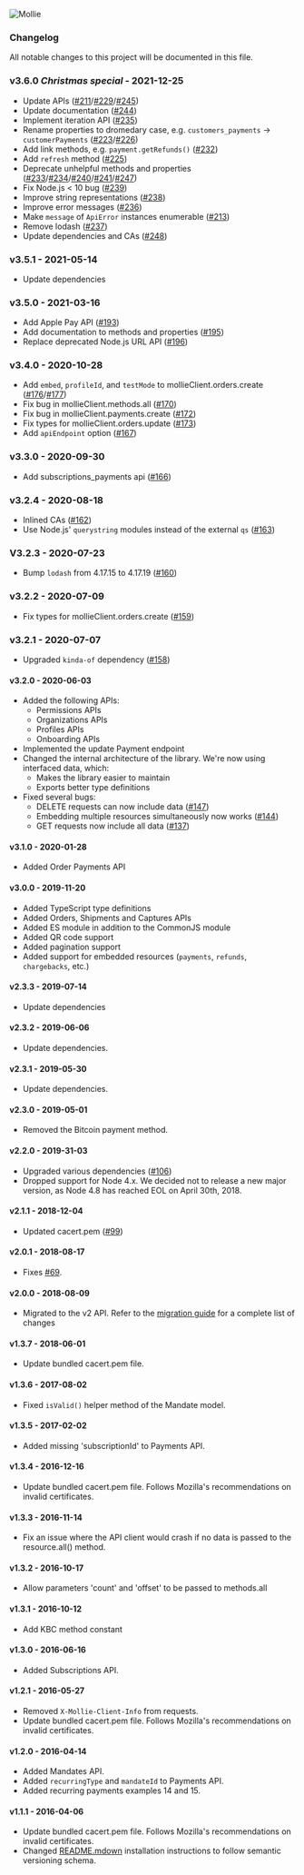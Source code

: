 ![Mollie](https://www.mollie.com/files/Mollie-Logo-Style-Small.png)

### Changelog

All notable changes to this project will be documented in this file.

### v3.6.0 _Christmas special_ - 2021-12-25

  - Update APIs ([#211](https://github.com/mollie/mollie-api-node/pull/211)/[#229](https://github.com/mollie/mollie-api-node/pull/229)/[#245](https://github.com/mollie/mollie-api-node/pull/245))
  - Update documentation ([#244](https://github.com/mollie/mollie-api-node/pull/244))
  - Implement iteration API ([#235](https://github.com/mollie/mollie-api-node/pull/235))
  - Rename properties to dromedary case, e.g. `customers_payments` → `customerPayments` ([#223](https://github.com/mollie/mollie-api-node/pull/223)/[#226](https://github.com/mollie/mollie-api-node/pull/226))
  - Add link methods, e.g. `payment.getRefunds()` ([#232](https://github.com/mollie/mollie-api-node/pull/232))
  - Add `refresh` method ([#225](https://github.com/mollie/mollie-api-node/pull/225))
  - Deprecate unhelpful methods and properties ([#233](https://github.com/mollie/mollie-api-node/pull/233)/[#234](https://github.com/mollie/mollie-api-node/pull/234)/[#240](https://github.com/mollie/mollie-api-node/pull/240)/[#241](https://github.com/mollie/mollie-api-node/pull/241)/[#247](https://github.com/mollie/mollie-api-node/pull/247))
  - Fix Node.js < 10 bug ([#239](https://github.com/mollie/mollie-api-node/pull/239))
  - Improve string representations ([#238](https://github.com/mollie/mollie-api-node/pull/238))
  - Improve error messages ([#236](https://github.com/mollie/mollie-api-node/pull/236))
  - Make `message` of `ApiError` instances enumerable ([#213](https://github.com/mollie/mollie-api-node/pull/213))
  - Remove lodash ([#237](https://github.com/mollie/mollie-api-node/pull/237))
  - Update dependencies and CAs ([#248](https://github.com/mollie/mollie-api-node/pull/248))

### v3.5.1 - 2021-05-14

  - Update dependencies

### v3.5.0 - 2021-03-16

  - Add Apple Pay API ([#193](https://github.com/mollie/mollie-api-node/pull/193))
  - Add documentation to methods and properties ([#195](https://github.com/mollie/mollie-api-node/pull/195))
  - Replace deprecated Node.js URL API ([#196](https://github.com/mollie/mollie-api-node/pull/196))

### v3.4.0 - 2020-10-28
  - Add `embed`, `profileId`, and `testMode` to mollieClient.orders.create ([#176](https://github.com/mollie/mollie-api-node/pull/176)/[#177](https://github.com/mollie/mollie-api-node/pull/177))
  - Fix bug in mollieClient.methods.all ([#170](https://github.com/mollie/mollie-api-node/pull/170))
  - Fix bug in mollieClient.payments.create ([#172](https://github.com/mollie/mollie-api-node/pull/172))
  - Fix types for mollieClient.orders.update ([#173](https://github.com/mollie/mollie-api-node/pull/173))
  - Add `apiEndpoint` option ([#167](https://github.com/mollie/mollie-api-node/pull/167))

### v3.3.0 - 2020-09-30
  - Add subscriptions_payments api ([#166](https://github.com/mollie/mollie-api-node/pull/166))

### v3.2.4 - 2020-08-18
  - Inlined CAs ([#162](https://github.com/mollie/mollie-api-node/pull/162))
  - Use Node.js' `querystring` modules instead of the external `qs` ([#163](https://github.com/mollie/mollie-api-node/pull/163))

### V3.2.3 - 2020-07-23
  - Bump `lodash` from 4.17.15 to 4.17.19 ([#160](https://github.com/mollie/mollie-api-node/pull/160))

### v3.2.2 - 2020-07-09
  - Fix types for mollieClient.orders.create ([#159](https://github.com/mollie/mollie-api-node/pull/159))

### v3.2.1 - 2020-07-07
  - Upgraded `kinda-of` dependency ([#158](https://github.com/mollie/mollie-api-node/pull/158))

#### v3.2.0 - 2020-06-03
  - Added the following APIs:
    - Permissions APIs
    - Organizations APIs
    - Profiles APIs
    - Onboarding APIs
  - Implemented the update Payment endpoint
  - Changed the internal architecture of the library. We're now using interfaced data, which:
    - Makes the library easier to maintain
    - Exports better type definitions
  - Fixed several bugs:
    - DELETE requests can now include data ([#147](https://github.com/mollie/mollie-api-node/issues/147))
    - Embedding multiple resources simultaneously now works ([#144](https://github.com/mollie/mollie-api-node/issues/144))
    - GET requests now include all data ([#137](https://github.com/mollie/mollie-api-node/issues/137))

#### v3.1.0 - 2020-01-28
  - Added Order Payments API

#### v3.0.0 - 2019-11-20
  - Added TypeScript type definitions
  - Added Orders, Shipments and Captures APIs
  - Added ES module in addition to the CommonJS module
  - Added QR code support
  - Added pagination support
  - Added support for embedded resources (`payments`, `refunds`, `chargebacks`, etc.)

#### v2.3.3 - 2019-07-14
  - Update dependencies

#### v2.3.2 - 2019-06-06
  - Update dependencies.

#### v2.3.1 - 2019-05-30
  - Update dependencies.

#### v2.3.0 - 2019-05-01
  - Removed the Bitcoin payment method.

#### v2.2.0 - 2019-31-03
  - Upgraded various dependencies ([#106](https://github.com/mollie/mollie-api-node/pull/106))
  - Dropped support for Node 4.x. We decided not to release a new major version, as Node 4.8 has reached EOL on April 30th, 2018.

#### v2.1.1 - 2018-12-04
  - Updated cacert.pem ([#99](https://github.com/mollie/mollie-api-node/pull/99))

#### v2.0.1 - 2018-08-17
  - Fixes [#69](https://github.com/mollie/mollie-api-node/issues/69).

#### v2.0.0 - 2018-08-09
  - Migrated to the v2 API. Refer to the [migration guide](https://docs.mollie.com/migrating-v1-to-v2) for a complete list of changes

#### v1.3.7 - 2018-06-01
  - Update bundled cacert.pem file.

#### v1.3.6 - 2017-08-02
  - Fixed `isValid()` helper method of the Mandate model.

#### v1.3.5 - 2017-02-02
  - Added missing 'subscriptionId' to Payments API.

#### v1.3.4 - 2016-12-16
  - Update bundled cacert.pem file. Follows Mozilla's recommendations on invalid certificates.

#### v1.3.3 - 2016-11-14
  - Fix an issue where the API client would crash if no data is passed to the resource.all() method.

#### v1.3.2 - 2016-10-17
  - Allow parameters 'count' and 'offset' to be passed to methods.all

#### v1.3.1 - 2016-10-12
  - Add KBC method constant

#### v1.3.0 - 2016-06-16
  - Added Subscriptions API.

#### v1.2.1 - 2016-05-27
  - Removed `X-Mollie-Client-Info` from requests.
  - Update bundled cacert.pem file. Follows Mozilla's recommendations on invalid certificates.

#### v1.2.0 - 2016-04-14
  - Added Mandates API.
  - Added `recurringType` and `mandateId` to Payments API.
  - Added recurring payments examples 14 and 15.

#### v1.1.1 - 2016-04-06
  - Update bundled cacert.pem file. Follows Mozilla's recommendations on invalid certificates.
  - Changed [README.mdown](README.mdown) installation instructions to follow semantic versioning schema.
